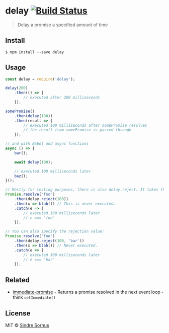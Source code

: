 # delay [![Build Status](https://travis-ci.org/sindresorhus/delay.svg?branch=master)](https://travis-ci.org/sindresorhus/delay)

> Delay a promise a specified amount of time


## Install

```
$ npm install --save delay
```


## Usage

```js
const delay = require('delay');

delay(200)
	.then(() => {
		// executed after 200 milliseconds
	});

somePromise()
	.then(delay(100))
	.then(result => {
		// executed 100 milliseconds after somePromise resolves
		// the result from somePromise is passed through
	});

// and with Babel and async functions
async () => {
	bar();

	await delay(100);

	// executed 100 milliseconds later
	baz();
}();

// Mostly for testing purposes, there is also delay.reject. It takes the value, and rejects it `ms` later.
Promise.resolve('foo')
	.then(delay.reject(100))
	.then(x => blah()) // This is never executed.
	.catch(e => {
		// executed 100 milliseconds later
		// e === 'foo'
	});

// You can also specify the rejection value:
Promise.resolve('foo')
	.then(delay.reject(100, 'bar'))
	.then(x => blah()) // Never executed.
	.catch(e => {
		// executed 100 milliseconds later
		// e === 'bar'
	});
```


## Related

- [immediate-promise](https://github.com/sindresorhus/immediate-promise) - Returns a promise resolved in the next event loop - think `setImmediate()`


## License

MIT © [Sindre Sorhus](http://sindresorhus.com)

